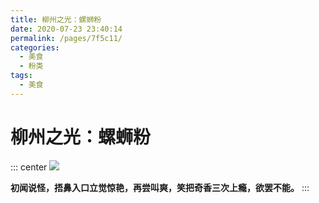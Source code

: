 ```yaml
---
title: 柳州之光：螺蛳粉
date: 2020-07-23 23:40:14
permalink: /pages/7f5c11/
categories: 
  - 美食
  - 粉类
tags: 
  - 美食
---
```


# 柳州之光：螺蛳粉
::: center
![](https://i.loli.net/2020/07/23/b9digycxCmWG4qY.png)

**初闻说怪，捂鼻入口立觉惊艳，再尝叫爽，笑把奇香三次上瘾，欲罢不能。**
:::

<!-- more -->